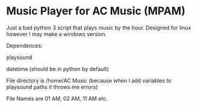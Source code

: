 # Music Player for AC Music (MPAM)
Just a bad python 3 script that plays music by the hour.
Designed for linux however I may make a windows version.


Dependences:

playsound
	
datetime (should be in python by default)


File directory is /home/AC Music (because when I add variables to playsound paths it throws me errors)

File Names are 01 AM, 02 AM, 11 AM etc.
